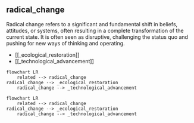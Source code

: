 ## radical_change
Radical change refers to a significant and fundamental shift in beliefs, attitudes, or systems, often resulting in a complete transformation of the current state. It is often seen as disruptive, challenging the status quo and pushing for new ways of thinking and operating.


- [[_ecological_restoration]]
- [[_technological_advancement]]


```mermaid
flowchart LR
    related --> radical_change
radical_change --> _ecological_restoration
    radical_change --> _technological_advancement
```

```mermaid
flowchart LR
    related --> radical_change
radical_change --> _ecological_restoration
    radical_change --> _technological_advancement
```
